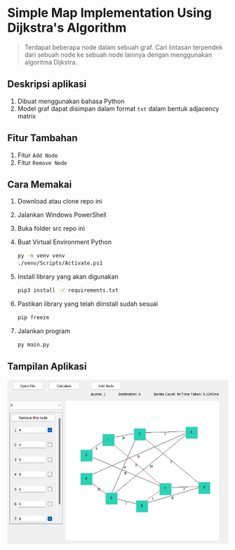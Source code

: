 # Simple Map Implementation Using Dijkstra's Algorithm

> Terdapat beberapa node dalam sebuah graf. Cari lintasan terpendek dari sebuah node ke sebuah node lainnya dengan menggunakan algoritma Dijkstra.

## Deskripsi aplikasi

1. Dibuat menggunakan bahasa Python
2. Model graf dapat disimpan dalam format `txt` dalam bentuk adjacency matrix

## Fitur Tambahan

1. Fitur `Add Node`
2. Fitur `Remove Node`

## Cara Memakai

1. Download atau clone repo ini
2. Jalankan Windows PowerShell
3. Buka folder src repo ini
4. Buat Virtual Environment Python

    ```bash
    py -m venv venv
    ./venv/Scripts/Activate.ps1
    ```

5. Install library yang akan digunakan

    ```bash
    pip3 install -r requirements.txt
    ```

6. Pastikan library yang telah diinstall sudah sesuai

    ```bash
    pip freeze
    ```

7. Jalankan program

    ```bash
    py main.py
    ```

## Tampilan Aplikasi

![Tampilan Aplikasi](./img/app-img-1.jpg)
